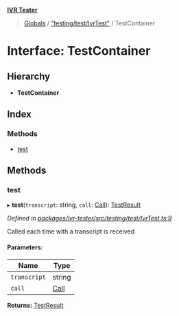**[IVR Tester](../README.md)**

> [Globals](../README.md) / ["testing/test/IvrTest"](../modules/_testing_test_ivrtest_.md) / TestContainer

# Interface: TestContainer

## Hierarchy

* **TestContainer**

## Index

### Methods

* [test](_testing_test_ivrtest_.testcontainer.md#test)

## Methods

### test

▸ **test**(`transcript`: string, `call`: [Call](_call_call_.call.md)): [TestResult](_testing_test_testinstanceclass_.testresult.md)

*Defined in [packages/ivr-tester/src/testing/test/IvrTest.ts:9](https://github.com/SketchingDev/ivr-tester/blob/c5ffee0/packages/ivr-tester/src/testing/test/IvrTest.ts#L9)*

Called each time with a transcript is received

#### Parameters:

Name | Type |
------ | ------ |
`transcript` | string |
`call` | [Call](_call_call_.call.md) |

**Returns:** [TestResult](_testing_test_testinstanceclass_.testresult.md)
